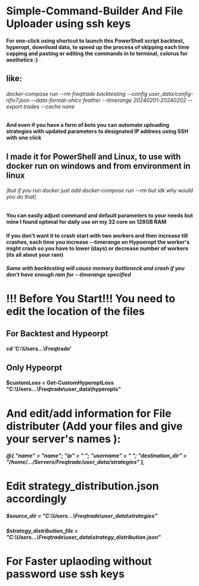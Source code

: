 # Simple-Command-Builder And File Uploader using ssh keys


#### For one-click using shortcut to launch this PowerShell script backtest, hyperopt, download data, to speed up the process of skipping each time copping and pasting or editing the commands in to terminal, colorus for aesthetics :)
## like:
###### docker-compose run --rm freqtrade backtesting --config user_data/config-nfiv7.json --data-format-ohlcv feather --timerange 20240201-20240202 --export trades --cache none

#### And even if you have a farm of bots you can automate uploading strategies with updated parameters to designated IP address using SSH with one click

## I made it for PowerShell and Linux, to use with docker run on windows and from environment in linux 
###### (but if you run docker just add docker-compose run --rm but idk why would you do that)


#### You can easily adjust command and default parameters to your needs but mine I found optimal for daily use on my 32 core on 128GB RAM
#### If you don't want it to crash start with two workers and then increase till crashes, each time you increase --timerange on Hypoeropt the worker's might crash so you have to lower (days) or decrease number of workers (its all about your ram)
##### Same with backtesting will cause memory bottleneck and crash if you don't have enough ram for --timerange specified

# !!! Before You Start!!! You need to edit the location of the files

## For Backtest and Hypeorpt
#### cd 'C:\Users\...\Freqtrade'
## Only Hypeorpt
#### $customLoss = Get-CustomHyperoptLoss "C:\Users\...\Freqtrade\user_data\hyperopts"

# And edit/add information for File distributer (Add your files and give your server's names ):
##### @{ "name" = "name"; "ip" = "       "; "username" = "          "; "destination_dir" = "/home/.../Servers/Freqtrade/user_data/strategies" },

# Edit strategy_distribution.json accordingly

##### $source_dir = "C:\Users\...\Freqtrade\user_data\strategies"
##### $strategy_distribution_file = "C:\Users\...\Freqtrade\user_data\strategy_distribution.json"

# For Faster uplaoding without password use ssh keys
